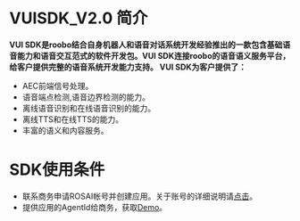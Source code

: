 
VUISDK_V2.0 简介
=

**VUI SDK是roobo结合自身机器人和语音对话系统开发经验推出的一款包含基础语音能力和语音交互范式的软件开发包。VUI SDK连接roobo的语音语义服务平台，给客户提供完整的语音系统开发能力支持。 
VUI SDK为客户提供了：**
  
-  AEC前端信号处理。  
-  语音端点检测,语音边界检测的能力。  
-  离线语音识别和在线语音识别的能力。  
-  离线TTS和在线TTS的能力。  
-  丰富的语义和内容服务。  

SDK使用条件
=

-  联系商务申请ROSAI帐号并创建应用。关于账号的详细说明请[点击](https://github.com/271766152/docs/blob/master/VUI-SDK/2.0/doc/%E8%B4%A6%E5%8F%B7%E7%94%B3%E8%AF%B7%E6%96%B9%E6%B3%95.md)。    
-  提供应用的AgentId给商务，获取[Demo]()。  

